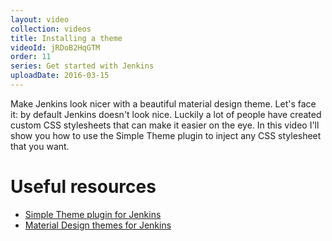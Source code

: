```yaml
---
layout: video
collection: videos
title: Installing a theme
videoId: jRDoB2HqGTM
order: 11
series: Get started with Jenkins
uploadDate: 2016-03-15
---
```


Make Jenkins look nicer with a beautiful material design theme. Let's face it: by default Jenkins doesn't look nice. Luckily a lot of people have created custom CSS stylesheets that can make it easier on the eye. In this video I'll show you how to use the Simple Theme plugin to inject any CSS stylesheet that you want.

# Useful resources
* <a href="https://wiki.jenkins-ci.org/display/JENKINS/Simple+Theme+Plugin" target="_blank">Simple Theme plugin for Jenkins</a>
* <a href="http://afonsof.com/jenkins-material-theme/" target="_blank">Material Design themes for Jenkins</a>